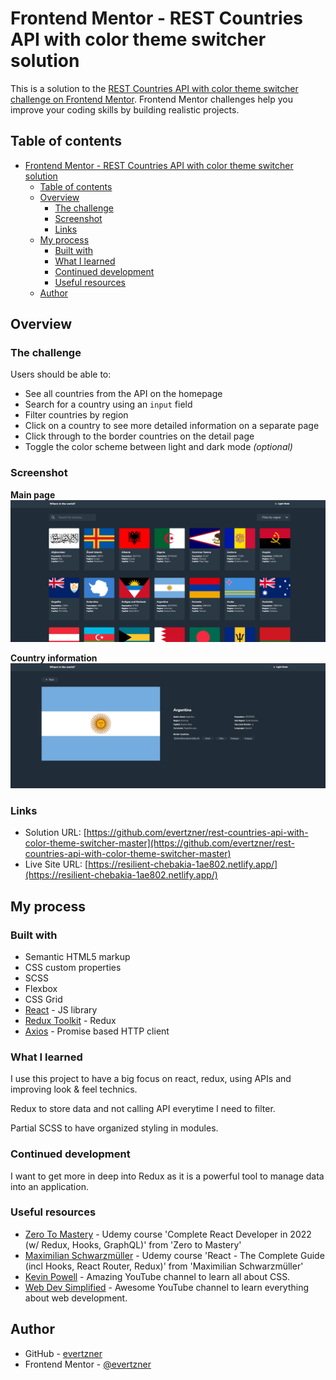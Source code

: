 # Frontend Mentor - REST Countries API with color theme switcher solution

This is a solution to the [REST Countries API with color theme switcher challenge on Frontend Mentor](https://www.frontendmentor.io/challenges/rest-countries-api-with-color-theme-switcher-5cacc469fec04111f7b848ca). Frontend Mentor challenges help you improve your coding skills by building realistic projects. 

## Table of contents

- [Frontend Mentor - REST Countries API with color theme switcher solution](#frontend-mentor---rest-countries-api-with-color-theme-switcher-solution)
  - [Table of contents](#table-of-contents)
  - [Overview](#overview)
    - [The challenge](#the-challenge)
    - [Screenshot](#screenshot)
    - [Links](#links)
  - [My process](#my-process)
    - [Built with](#built-with)
    - [What I learned](#what-i-learned)
    - [Continued development](#continued-development)
    - [Useful resources](#useful-resources)
  - [Author](#author)

## Overview

### The challenge

Users should be able to:

- See all countries from the API on the homepage
- Search for a country using an `input` field
- Filter countries by region
- Click on a country to see more detailed information on a separate page
- Click through to the border countries on the detail page
- Toggle the color scheme between light and dark mode *(optional)*

### Screenshot


**Main page**
![](./screenshots/where-in-the-world-1.png)

**Country information**
![](./screenshots/where-in-the-world-2.png)

### Links

- Solution URL: [https://github.com/evertzner/rest-countries-api-with-color-theme-switcher-master](https://github.com/evertzner/rest-countries-api-with-color-theme-switcher-master)
- Live Site URL: [https://resilient-chebakia-1ae802.netlify.app/](https://resilient-chebakia-1ae802.netlify.app/)

## My process

### Built with

- Semantic HTML5 markup
- CSS custom properties
- SCSS
- Flexbox
- CSS Grid
- [React](https://reactjs.org/) - JS library
- [Redux Toolkit](https://redux-toolkit.js.org/) - Redux
- [Axios](https://axios-http.com/) - Promise based HTTP client

### What I learned

I use this project to have a big focus on react, redux, using APIs and improving look & feel technics.

Redux to store data and not calling API everytime I need to filter.

Partial SCSS to have organized styling in modules.


### Continued development

I want to get more in deep into Redux as it is a powerful tool to manage data into an application.

### Useful resources

- [Zero To Mastery](https://www.udemy.com/course/complete-react-developer-zero-to-mastery/) - Udemy course 'Complete React Developer in 2022 (w/ Redux, Hooks, GraphQL)' from 'Zero to Mastery' 
- [Maximilian Schwarzmüller](https://www.udemy.com/course/react-the-complete-guide-incl-redux/) - Udemy course 'React - The Complete Guide (incl Hooks, React Router, Redux)' from 'Maximilian Schwarzmüller' 
- [Kevin Powell](https://www.youtube.com/kepowob) - Amazing YouTube channel to learn all about CSS.
- [Web Dev Simplified](https://www.youtube.com/c/WebDevSimplified) - Awesome YouTube channel to learn everything about web development.

## Author

- GitHub - [evertzner](https://github.com/evertzner)
- Frontend Mentor - [@evertzner](https://www.frontendmentor.io/profile/evertzner)
